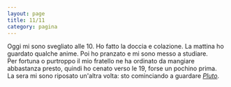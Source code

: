 ```yaml
--- 
layout: page
title: 11/11
category: pagina
---
```


Oggi mi sono svegliato alle 10. Ho fatto la doccia e colazione. La mattina ho
guardato qualche anime. Poi ho pranzato e mi sono messo a studiare.  
Per fortuna o purtroppo il mio fratello ne ha ordinato da mangiare abbastanza
presto, quindi ho cenato verso le 19, forse un pochino prima.  
La sera mi sono riposato un'altra volta: sto cominciando a guardare
[_Pluto_](https://it.wikipedia.org/wiki/Pluto_(manga)).
